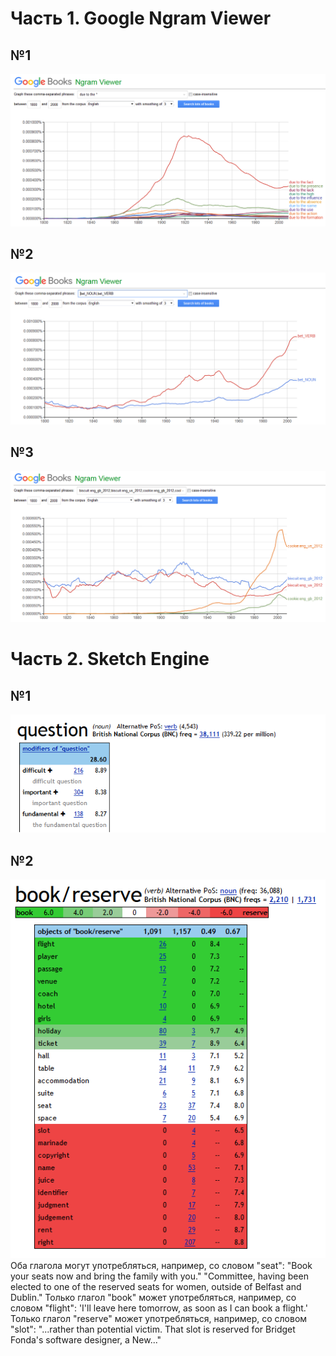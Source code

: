 # Часть 1. Google Ngram Viewer
## №1
![](https://raw.githubusercontent.com/anatolydontsov/hw6/master/1.png)
## №2
![](https://raw.githubusercontent.com/anatolydontsov/hw6/master/2.png)
## №3
![](https://raw.githubusercontent.com/anatolydontsov/hw6/master/3.png)
# Часть 2. Sketch Engine
## №1
![](https://raw.githubusercontent.com/anatolydontsov/hw6/master/4.png)
## №2
![](https://raw.githubusercontent.com/anatolydontsov/hw6/master/5.png)
Оба глагола могут употребляться, например, со словом "seat": 
"Book 	your seats now and bring the family with you." 
"Committee, having been elected to one of the 	reserved 	seats for women, outside of Belfast and Dublin."
Только глагол "book" может употребляться, например, со словом "flight": 'I'll leave here tomorrow, as soon as I can book a flight.'
Только глагол "reserve" может употребляться, например, со словом "slot": "...rather than potential victim. That slot is 	reserved 	for Bridget Fonda's software designer, a New..."

